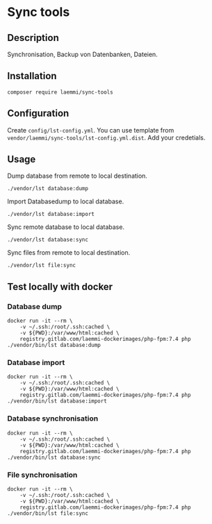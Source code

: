 # Sync tools 

## Description
Synchronisation, Backup von Datenbanken, Dateien.

## Installation

    composer require laemmi/sync-tools

## Configuration
Create `config/lst-config.yml`. You can use template from `vendor/laemmi/sync-tools/lst-config.yml.dist`.
Add your credetials.

## Usage
Dump database from remote to local destination.

    ./vendor/lst database:dump

Import Databasedump to local database.

    ./vendor/lst database:import

Sync remote database to local database.

    ./vendor/lst database:sync

Sync files from remote to local destination.

    ./vendor/lst file:sync

## Test locally with docker

### Database dump

    docker run -it --rm \
        -v ~/.ssh:/root/.ssh:cached \
        -v ${PWD}:/var/www/html:cached \
        registry.gitlab.com/laemmi-dockerimages/php-fpm:7.4 php ./vendor/bin/lst database:dump

### Database import
    
    docker run -it --rm \
        -v ~/.ssh:/root/.ssh:cached \
        -v ${PWD}:/var/www/html:cached \
        registry.gitlab.com/laemmi-dockerimages/php-fpm:7.4 php ./vendor/bin/lst database:import

### Database synchronisation

    docker run -it --rm \
        -v ~/.ssh:/root/.ssh:cached \
        -v ${PWD}:/var/www/html:cached \
        registry.gitlab.com/laemmi-dockerimages/php-fpm:7.4 php ./vendor/bin/lst database:sync

### File synchronisation

    docker run -it --rm \
        -v ~/.ssh:/root/.ssh:cached \
        -v ${PWD}:/var/www/html:cached \
        registry.gitlab.com/laemmi-dockerimages/php-fpm:7.4 php ./vendor/bin/lst file:sync